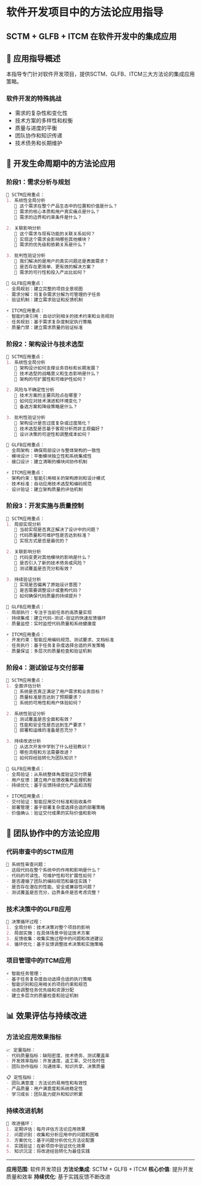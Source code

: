 # 软件开发项目中的方法论应用指导
## SCTM + GLFB + ITCM 在软件开发中的集成应用

## 📖 **应用指导概述**

本指导专门针对软件开发项目，提供SCTM、GLFB、ITCM三大方法论的集成应用策略。

### **软件开发的特殊挑战**
- 需求的复杂性和变化性
- 技术方案的多样性和权衡
- 质量与进度的平衡
- 团队协作和知识传递
- 技术债务和长期维护

## 🎯 **开发生命周期中的方法论应用**

### **阶段1：需求分析与规划**
```markdown
🧠 SCTM应用重点：
1. 系统性全局分析
   🤔 这个需求在整个产品生态中的位置和价值是什么？
   🤔 需求的核心本质和用户真实痛点是什么？
   🤔 需求的边界和约束条件是什么？

2. 关联影响分析
   🤔 这个需求与现有功能的关联关系如何？
   🤔 实现这个需求会影响哪些其他模块？
   🤔 需求的优先级和依赖关系是什么？

3. 批判性验证分析
   🤔 我们解决的是用户的真实问题还是表面需求？
   🤔 是否存在更简单、更有效的解决方案？
   🤔 需求的可行性和投入产出比如何？

🔄 GLFB应用重点：
- 全局规划：建立完整的项目全景视图
- 需求分解：将复杂需求分解为可管理的子任务
- 验证机制：建立需求验证和反馈机制

⚡ ITCM应用重点：
- 智能约束引用：自动识别相关的技术约束和业务规则
- 任务规划：基于需求复杂度制定执行策略
- 质量门禁：建立需求质量的验证标准
```

### **阶段2：架构设计与技术选型**
```markdown
🧠 SCTM应用重点：
1. 系统性全局分析
   🤔 架构设计如何支撑业务目标和长期发展？
   🤔 技术选型的战略意义和生态影响是什么？
   🤔 架构的可扩展性和可维护性如何？

2. 风险与不确定性分析
   🤔 技术方案的主要风险点在哪里？
   🤔 如何应对技术演进和环境变化？
   🤔 备选方案和降级策略是什么？

3. 批判性验证分析
   🤔 架构设计是否过度复杂或过度简化？
   🤔 技术选型是否基于客观分析而非主观偏好？
   🤔 设计决策的可逆性和调整成本如何？

🔄 GLFB应用重点：
- 全局架构：确保局部设计与整体架构的一致性
- 模块设计：平衡模块独立性和系统集成性
- 接口设计：建立清晰的模块间协作机制

⚡ ITCM应用重点：
- 架构约束：智能引用相关的架构原则和设计模式
- 技术标准：自动应用技术选型和编码规范
- 设计验证：建立架构质量的评估机制
```

### **阶段3：开发实施与质量控制**
```markdown
🧠 SCTM应用重点：
1. 局部实现分析
   🤔 当前实现是否真正解决了设计中的问题？
   🤔 代码质量和可维护性是否达到标准？
   🤔 实现方式是否是最优的？

2. 关联影响分析
   🤔 代码变更对其他模块的影响是什么？
   🤔 是否引入了新的技术债务或风险？
   🤔 测试覆盖是否充分和有效？

3. 持续验证分析
   🤔 实现是否偏离了原始设计意图？
   🤔 是否需要调整设计或重构代码？
   🤔 如何确保代码质量的持续提升？

🔄 GLFB应用重点：
- 局部执行：专注于当前任务的高质量实现
- 持续集成：建立代码-测试-验证的快速反馈循环
- 质量监控：实时监控代码质量和系统健康度

⚡ ITCM应用重点：
- 开发约束：智能应用编码规范、测试要求、文档标准
- 任务执行：基于任务复杂度选择合适的开发策略
- 质量保证：多层次的质量检查和验证机制
```

### **阶段4：测试验证与交付部署**
```markdown
🧠 SCTM应用重点：
1. 全面评估分析
   🤔 系统是否真正满足了用户需求和业务目标？
   🤔 质量标准是否达到了预期要求？
   🤔 系统的可用性和用户体验如何？

2. 系统性验证分析
   🤔 测试覆盖是否全面和有效？
   🤔 性能和安全性是否达到生产要求？
   🤔 部署和运维的准备是否充分？

3. 持续改进分析
   🤔 从这次开发中学到了什么经验教训？
   🤔 哪些流程和方法需要改进？
   🤔 如何将经验转化为团队知识？

🔄 GLFB应用重点：
- 全局验证：从系统整体角度验证交付质量
- 用户反馈：建立用户反馈收集和处理机制
- 持续优化：基于反馈持续优化产品和流程

⚡ ITCM应用重点：
- 交付验证：智能应用交付标准和验收条件
- 部署管理：基于部署复杂度选择合适的部署策略
- 价值确认：验证交付成果的实际价值和影响
```

## 🔧 **团队协作中的方法论应用**

### **代码审查中的SCTM应用**
```markdown
🤔 系统性审查问题：
- 这段代码在整个系统中的作用和影响是什么？
- 代码的可读性、可维护性和可扩展性如何？
- 是否遵循了团队的编码规范和最佳实践？
- 是否存在潜在的性能、安全或兼容性问题？
- 测试覆盖是否充分，边界条件是否考虑完整？
```

### **技术决策中的GLFB应用**
```markdown
🔄 决策循环过程：
1. 全局分析：技术决策对整个项目的影响
2. 局部实施：在具体场景中验证技术方案
3. 反馈收集：收集实施过程中的问题和改进建议
4. 循环优化：基于反馈调整技术决策和实施策略
```

### **项目管理中的ITCM应用**
```markdown
⚡ 智能任务管理：
- 基于任务复杂度自动选择合适的执行策略
- 智能识别和应用相关的项目约束和规范
- 动态调整任务优先级和资源分配
- 建立多层次的质量检查和验证机制
```

## 📊 **效果评估与持续改进**

### **方法论应用效果指标**
```markdown
📈 定量指标：
- 代码质量指标：缺陷密度、技术债务、测试覆盖率
- 开发效率指标：开发速度、返工率、交付及时性
- 团队协作指标：沟通效率、知识共享、决策质量

📋 定性指标：
- 团队满意度：方法论的易用性和有效性
- 产品质量：用户满意度和系统稳定性
- 学习成长：团队能力提升和知识积累
```

### **持续改进机制**
```markdown
🔄 改进循环：
1. 定期评估：每月评估方法论应用效果
2. 问题识别：收集和分析应用中的问题和困难
3. 方案优化：基于问题分析优化方法论配置
4. 实践验证：在新项目中验证优化效果
5. 知识沉淀：将改进经验转化为最佳实践
```

---

**应用范围**: 软件开发项目
**方法论集成**: SCTM + GLFB + ITCM
**核心价值**: 提升开发质量和效率
**持续优化**: 基于实践反馈不断改进
